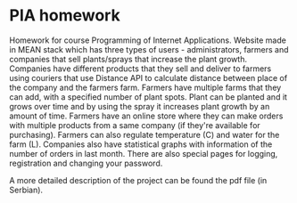 # PIA homework
Homework for course Programming of Internet Applications.
Website made in MEAN stack which has three types of users - administrators, farmers and companies that sell plants/sprays that increase the plant growth.
Companies have different products that they sell and deliver to farmers using couriers that use Distance API to calculate distance between place of the company and the farmers farm.
Farmers have multiple farms that they can add, with a specified number of plant spots. Plant can be planted and it grows over time and by using the spray it increases plant growth by an amount of time. Farmers have an online store where they can make orders with multiple products from a same company (if they're available for purchasing).
Farmers can also regulate temperature (C) and water for the farm (L). Companies also have statistical graphs with information of the number of orders in last month.
There are also special pages for logging, registration and changing your password.

A more detailed description of the project can be found the pdf file (in Serbian).
